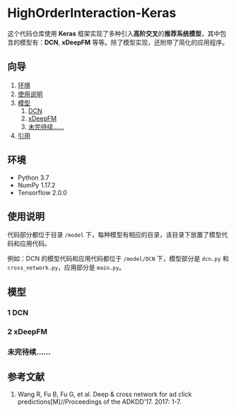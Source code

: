 # HighOrderInteraction-Keras

这个代码仓库使用 **Keras** 框架实现了多种引入**高阶交叉**的**推荐系统模型**，其中包含的模型有：**DCN**, **xDeepFM** 等等。除了模型实现，还附带了简化的应用程序。

## 向导

1. [环境](#环境)
2. [使用说明](#使用说明)
3. [模型](#模型)
    1. [DCN](#1-dcn)
    2. [xDeepFM](#2-xdeepfm)
    999. [未完待续……](#未完待续)
4. [引用](#引用)

## 环境

- Python 3.7
- NumPy 1.17.2
- Tensorflow 2.0.0

## 使用说明

代码部分都位于目录 `/model` 下，每种模型有相应的目录，该目录下放置了模型代码和应用代码。

例如：DCN 的模型代码和应用代码都位于 `/model/DCN` 下，模型部分是 `dcn.py` 和 `cross_network.py`，应用部分是 `main.py`。

## 模型

### 1 DCN

### 2 xDeepFM

### 未完待续……

## 参考文献

1. Wang R, Fu B, Fu G, et al. Deep & cross network for ad click predictions[M]//Proceedings of the ADKDD'17. 2017: 1-7.